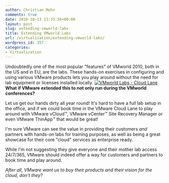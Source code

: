 ```yaml
---
author: Christian Mohn
comments: true
date: 2010-10-13 13:33:56+00:00
layout: post
slug: extending-vmworld-labs
title: Extending VMworld Labs
url: /virtualization/extending-vmworld-labs/
wordpress_id: 357
categories:
- Virtualization
---
```


Undoubtedly one of the most popular "features" of VMworld 2010, both in the US and in EU, are the labs. These hands-on exercises in configuring and using various VMware products lets you play around without the need for lab equipment or licenses installed locally.
[![VMworld Labs - Cloud Lane](http://farm5.static.flickr.com/4090/5074436969_7dfe01346c_m.jpg)](http://www.flickr.com/photos/h0bbel/5074436969/)
**What if VMware extended this to not only run during the VMworld conferences?** 

Let us get our hands dirty all year round! It's hard to have a full lab setup in the office, and if we could book time in the VMware Cloud Lane to play around with VMware vCloud™, VMware vCenter™ Site Recovery Manager or even VMware ThinApp™ that would be great! 

I'm sure VMware can see the value in providing their customers _and_ partners with hands-on labs for training purposes, as well as being a great showcase for their core "cloud" services as enterprise ready.

While I'm not suggesting they give everyone and their mother lab access 24/7/365, VMware should indeed offer a way for customers and partners to book time and play around.

_After all, VMware want us to buy their products and their vision for the cloud, don't they?_


